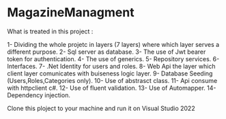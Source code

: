 # MagazineManagment

 What is treated in this project :

1- Dividing the whole projetc in layers (7 layers) where which layer serves a different purpose.
2- Sql server as database.
3- The use of Jwt bearer token for authentication. 
4- The use of generics.
5- Repository services.
6- Interfaces.
7- .Net Identity for users and roles.
8- Web Api the layer which client layer comunicates with buiseness logic layer.
9- Database Seeding (Users,Roles,Categories only).
10- Use of abstrasct class.
11- Api consume  with httpclient c#.
12- Use of fluent validation.
13- Use of Automapper.
14- Dependency injection.

Clone this ploject to your machine and run it on Visual Studio 2022
